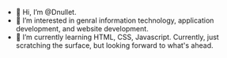 - 👋 Hi, I’m @Dnullet. 
- 👀 I’m interested in genral information technology, application development, and website development. 
- 🌱 I’m currently learning HTML, CSS, Javascript. Currently, just scratching the surface, but looking forward to what's ahead. 

<!---
Dnullet/Dnullet is a ✨ special ✨ repository because its `README.md` (this file) appears on your GitHub profile.
You can click the Preview link to take a look at your changes.
--->

